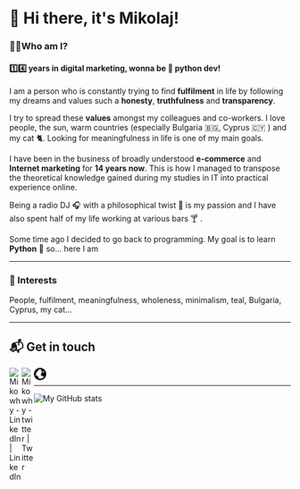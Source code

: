 # 👋 Hi there, it's Mikolaj!

### 👨‍💻Who am I?

#### 1️⃣4️⃣ years in digital marketing, wonna be 🐍 python dev!

I am a person who is constantly trying to find **fulfilment** in life by following my dreams and values such a **honesty**, **truthfulness** and **transparency**.

I try to spread these **values** amongst my colleagues and co-workers. I love people, the sun, warm countries (especially Bulgaria 🇧🇬, Cyprus 🇨🇾 ) and my cat 🐈. Looking for meaningfulness in life is one of my main goals.

I have been in the business of broadly understood **e-commerce** and **Internet marketing** for **14 years now**. This is how I managed to transpose the theoretical knowledge gained during my studies in IT into practical experience online.

Being a radio DJ 🎧  with a philosophical twist 🤔 is my passion and I have also spent half of my life working at various bars 🍸 .

Some time ago I decided to go back to programming. My goal is to learn **Python** 🐍  so... here I am

---

### 💟 Interests
People, fulfilment, meaningfulness, wholeness, minimalism, teal, Bulgaria, Cyprus, my cat…

---

## 📬 Get in touch

[<img align="left" alt="Mikowhy - LinkedIn | LinkedIn" width="22px" src="https://cdn.jsdelivr.net/npm/simple-icons@v3/icons/linkedin.svg" />][linkedin]
[<img align="left" alt="Mikowhy - twitter | Twitter" width="22px" src="https://cdn.jsdelivr.net/npm/simple-icons@v3/icons/twitter.svg" />][twitter]
[<img align="left" alt="Mikowhy - blog" width="22px" src="https://raw.githubusercontent.com/iconic/open-iconic/master/svg/globe.svg" />][website]

<br />

---

 <img align="left" alt="My GitHub stats" src="https://github-readme-stats.vercel.app/api?username=mikowhy&count_private=true&show_icons=true&hide_border=true" />

[linkedin]: https://www.linkedin.com/in/mikolajpaczkowski/
[twitter]: https://twitter.com/mikowhy
[website]: https://mikowhy.pl/